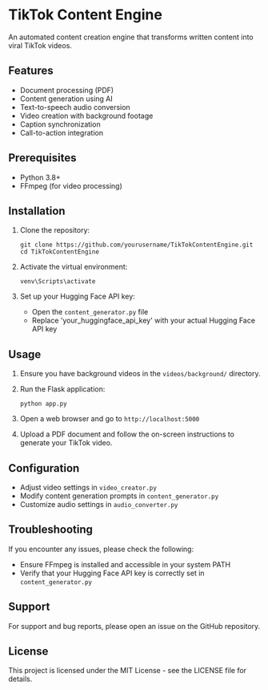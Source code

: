 # TikTok Content Engine

An automated content creation engine that transforms written content into viral TikTok videos.

## Features

- Document processing (PDF)
- Content generation using AI
- Text-to-speech audio conversion
- Video creation with background footage
- Caption synchronization
- Call-to-action integration

## Prerequisites

- Python 3.8+
- FFmpeg (for video processing)

## Installation

1. Clone the repository:
   ```
   git clone https://github.com/yourusername/TikTokContentEngine.git
   cd TikTokContentEngine
   ```

2. Activate the virtual environment:
   ```
   venv\Scripts\activate
   ```

3. Set up your Hugging Face API key:
   - Open the `content_generator.py` file
   - Replace 'your_huggingface_api_key' with your actual Hugging Face API key

## Usage

1. Ensure you have background videos in the `videos/background/` directory.

2. Run the Flask application:
   ```
   python app.py
   ```

3. Open a web browser and go to `http://localhost:5000`

4. Upload a PDF document and follow the on-screen instructions to generate your TikTok video.

## Configuration

- Adjust video settings in `video_creator.py`
- Modify content generation prompts in `content_generator.py`
- Customize audio settings in `audio_converter.py`

## Troubleshooting

If you encounter any issues, please check the following:
- Ensure FFmpeg is installed and accessible in your system PATH
- Verify that your Hugging Face API key is correctly set in `content_generator.py`

## Support

For support and bug reports, please open an issue on the GitHub repository.

## License

This project is licensed under the MIT License - see the LICENSE file for details.